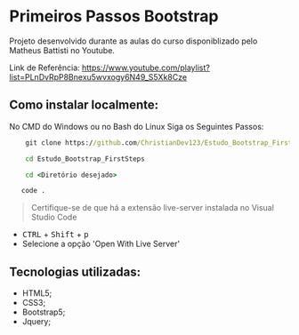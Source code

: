 # Primeiros Passos Bootstrap

Projeto desenvolvido durante as aulas do curso disponiblizado pelo Matheus Battisti no Youtube.

Link de Referência: <https://www.youtube.com/playlist?list=PLnDvRpP8Bnexu5wvxogy6N49_S5Xk8Cze>

## Como instalar localmente:

No CMD do Windows ou no Bash do Linux Siga os Seguintes Passos:

```cmd
    git clone https://github.com/ChristianDev123/Estudo_Bootstrap_FirstSteps.git
```
```cmd
    cd Estudo_Bootstrap_FirstSteps
```
```cmd
    cd <Diretório desejado>
```
```cmd
   code . 
```
> Certifique-se de que há a extensão live-server instalada no Visual Studio Code

- <kbd>CTRL</kbd> + <kbd>Shift</kbd> + <kbd>p</kbd>
- Selecione a opção 'Open With Live Server'

## Tecnologias utilizadas:

- HTML5;
- CSS3;
- Bootstrap5;
- Jquery;
